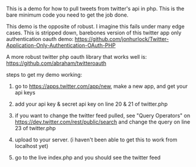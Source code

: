 This is a demo for how to pull tweets from twitter's api in php.
This is the bare minimum code you need to get the job done. 

This demo is the opposite of robust. I imagine this fails under many edge cases.
This is stripped down, barebones version of this twitter app only authentication oauth demo:
https://github.com/jonhurlock/Twitter-Application-Only-Authentication-OAuth-PHP

A more robust twitter php oauth library that works well is:
https://github.com/abraham/twitteroauth

steps to get my demo working:

1) go to https://apps.twitter.com/app/new, make a new app, and get your api keys

2) add your api key & secret api key on line 20 & 21 of twitter.php

3) if you want to change the twitter feed pulled, see "Query Operators" on 
   https://dev.twitter.com/rest/public/search and change the query on line 23 of twitter.php

4) upload to your server.  (i haven't been able to get this to work from localhost yet)

5) go to the live index.php and you should see the twitter feed